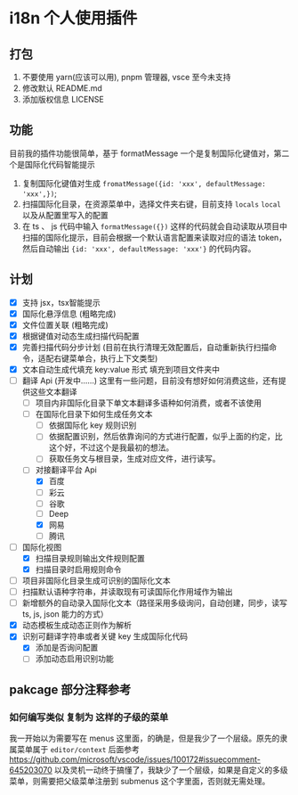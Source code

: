 # i18n 个人使用插件

## 打包
1. 不要使用 yarn(应该可以用), pnpm 管理器, vsce 至今未支持
2. 修改默认 README.md
3. 添加版权信息 LICENSE

## 功能
  目前我的插件功能很简单，基于 formatMessage 一个是复制国际化键值对，第二个是国际化代码智能提示
1. 复制国际化键值对生成 `fromatMessage({id: 'xxx', defaultMessage: 'xxx',})`;
2. 扫描国际化目录，在资源菜单中，选择文件夹右键，目前支持 `locals` `local` 以及从配置里写入的配置
3. 在 ts 、 js 代码中输入 `formatMessage({})` 这样的代码就会自动读取从项目中扫描的国际化提示，目前会根据一个默认语言配置来读取对应的语法 token，然后自动输出 `{id: 'xxx', defaultMessage: 'xxx'}` 的代码内容。

## 计划
- [x] 支持 jsx，tsx智能提示
- [x] 国际化悬浮信息 (粗略完成)
- [x] 文件位置关联 (粗略完成)
- [x] 根据键值对动态生成扫描代码配置
- [x] 完善扫描代码分步计划 (目前在执行清理无效配置后，自动重新执行扫描命令，适配右键菜单合，执行上下文类型)
- [x] 文本自动生成代填充 key:value 形式 填充到项目文件夹中
- [ ] 翻译 Api (开发中……) 这里有一些问题，目前没有想好如何消费这些，还有提供这些文本翻译
  - [ ] 项目内非国际化目录下单文本翻译多语种如何消费，或者不该使用
  - [ ] 在国际化目录下如何生成任务文本
    - [ ] 依据国际化 key 规则识别
    - [ ] 依据配置识别，然后依靠询问的方式进行配置，似乎上面的约定，比这个好，不过这个是我最初的想法。
    - [ ] 获取任务文与根目录，生成对应文件，进行读写。 
  - [ ] 对接翻译平台 Api
    - [x] 百度
    - [ ] 彩云
    - [ ] 谷歌
    - [ ] Deep
    - [x] 网易
    - [ ] 腾讯
- [ ] 国际化视图
  - [x] 扫描目录规则输出文件规则配置
  - [x] 扫描目录时启用规则命令 
- [ ] 项目非国际化目录生成可识别的国际化文本
- [ ] 扫描默认语种字符串，并读取现有可读国际化作用域作为输出
- [ ] 新增额外的自动录入国际化文本（路径采用多级询问，自动创建，同步，读写 ts, js, json 能力的方式）
- [x] 动态模板生成动态正则作为解析
- [x] 识别可翻译字符串或者关键 key 生成国际化代码
  - [x] 添加是否询问配置
  - [ ] 添加动态启用识别功能

## pakcage 部分注释参考
### 如何编写类似 复制为 这样的子级的菜单
  我一开始以为需要写在 menus 这里面，的确是，但是我少了一个层级。原先的隶属菜单属于 `editor/context` 后面参考 https://github.com/microsoft/vscode/issues/100172#issuecomment-645203070 以及灵机一动终于搞懂了，我缺少了一个层级，如果是自定义的多级菜单，则需要把父级菜单注册到 submenus 这个字里面，否则就无需处理。